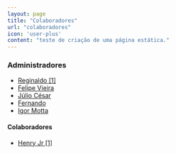 ```yaml
---
layout: page
title: "Colaboradores"
url: "colaboradores"
icon: 'user-plus'
content: "teste de criação de uma página estática."
---
```


### Administradores
- <a href="https://t.me/Saitam10" target="_blank">Reginaldo [1]</a>
- <a href="https://t.me/Feolips" target="_blank">Felipe Vieira</a>
- <a href="https://t.me/juliocst" target="_blank">Júlio César</a>
- <a href="https://t.me/pherde" target="_blank">Fernando</a>
- <a href="https://t.me/Igmotta" target="_blank">Igor Motta</a>


#### Colaboradores
- <a href="https://t.me/henryjr" target="_blank">Henry Jr [1]</a>